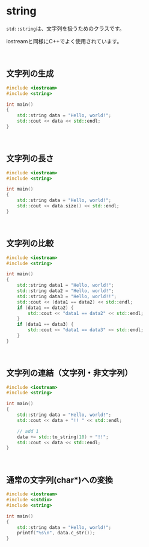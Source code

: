 # string

`std::string`は、文字列を扱うためのクラスです。

iostreamと同様にC++でよく使用されています。

<br>

## 文字列の生成

```cpp
#include <iostream>
#include <string>

int main()
{
    std::string data = "Hello, world!";
    std::cout << data << std::endl;
}
```

<br>

## 文字列の長さ

```cpp
#include <iostream>
#include <string>

int main()
{
    std::string data = "Hello, world!";
    std::cout << data.size() << std::endl;
}
```

<br>

## 文字列の比較

```cpp
#include <iostream>
#include <string>

int main()
{
    std::string data1 = "Hello, world!";
    std::string data2 = "Hello, world!";
    std::string data3 = "Hello, world!!";
    std::cout << (data1 == data2) << std::endl;
    if (data1 == data2) {
        std::cout << "data1 == data2" << std::endl;
    }
    if (data1 == data3) {
        std::cout << "data1 == data3" << std::endl;
    }
}
```

<br>

## 文字列の連結（文字列・非文字列）


```cpp
#include <iostream>
#include <string>

int main()
{
    std::string data = "Hello, world!";
    std::cout << data + "!! " << std::endl;

    // add 1
    data += std::to_string(10) + "!!";
    std::cout << data << std::endl;
}
```

<br>

## 通常の文字列(char*)への変換

```cpp
#include <iostream>
#include <cstdio>
#include <string>

int main()
{
    std::string data = "Hello, world!";
    printf("%s\n", data.c_str());
}
```

<br>